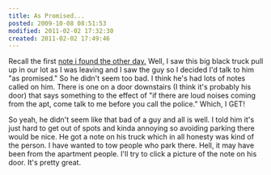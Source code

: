 ```yaml
---
title: As Promised...
posted: 2009-10-08 08:51:53
modified: 2011-02-02 17:32:30
created: 2011-02-02 17:49:46
---
```


Recall the first <a
href="/brain/notes-i-found-today/"
target="_blank">note i found the other day.</a> Well, I saw this big
black truck pull up in our lot as I was leaving and I saw the guy so I
decided I'd talk to him "as promised." So he didn't seem too bad. I
think he's had lots of notes called on him. There is one on a door
downstairs (I think it's probably his door) that says something to the
effect of "if there are loud noises coming from the apt, come talk to
me before you call the police." Which, I GET!

So yeah, he didn't seem like that bad of a guy and all is well. I told
him it's just hard to get out of spots and kinda annoying so avoiding
parking there would be nice. He got a note on his truck which in all
honesty was kind of the person. I have wanted to tow people who park
there. Hell, it may have been from the apartment people. I'll try to
click a picture of the note on his door. It's pretty great.
